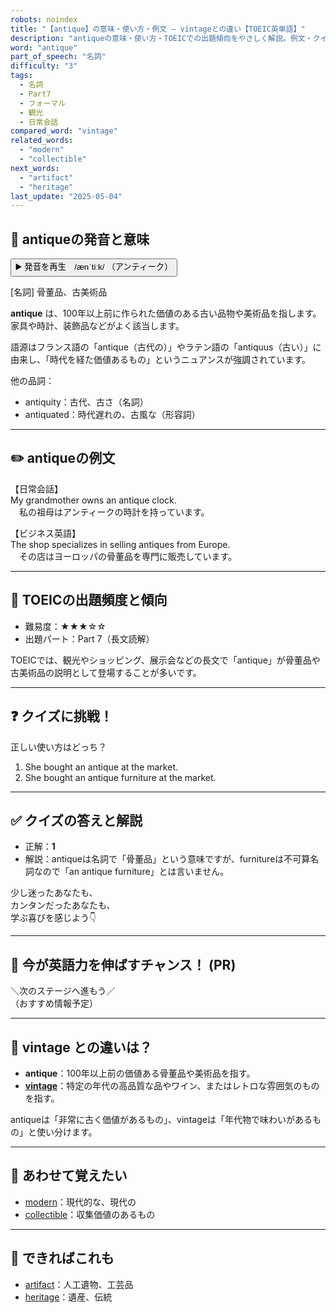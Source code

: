 ```yaml
---
robots: noindex
title: "【antique】の意味・使い方・例文 ― vintageとの違い【TOEIC英単語】"
description: "antiqueの意味・使い方・TOEICでの出題傾向をやさしく解説。例文・クイズ付きでvintageとの違いもわかりやすく学べます。"
word: "antique"
part_of_speech: "名詞"
difficulty: "3"
tags:
  - 名詞
  - Part7
  - フォーマル
  - 観光
  - 日常会話
compared_word: "vintage"
related_words:
  - "modern"
  - "collectible"
next_words:
  - "artifact"
  - "heritage"
last_update: "2025-05-04"
---
```


## 🔰 antiqueの発音と意味

<button class="play-audio" onclick="playTTS('antique')">
  <span class="play-audio-main">
    ▶️ 発音を再生　/ænˈtiːk/
  </span>
  <span class="play-audio-sub">
    （アンティーク）
  </span>
</button>

[名詞] 骨董品、古美術品

**antique** は、100年以上前に作られた価値のある古い品物や美術品を指します。家具や時計、装飾品などがよく該当します。

語源はフランス語の「antique（古代の）」やラテン語の「antiquus（古い）」に由来し、「時代を経た価値あるもの」というニュアンスが強調されています。

他の品詞：  
- antiquity：古代、古さ（名詞）
- antiquated：時代遅れの、古風な（形容詞）

---

## ✏️ antiqueの例文

【日常会話】  
My grandmother owns an antique clock.  
　私の祖母はアンティークの時計を持っています。

【ビジネス英語】  
The shop specializes in selling antiques from Europe.  
　その店はヨーロッパの骨董品を専門に販売しています。

---

## 🎯 TOEICの出題頻度と傾向

- 難易度：★★★☆☆
- 出題パート：Part 7（長文読解）

TOEICでは、観光やショッピング、展示会などの長文で「antique」が骨董品や古美術品の説明として登場することが多いです。

---

## ❓ クイズに挑戦！

正しい使い方はどっち？

1. She bought an antique at the market.  
2. She bought an antique furniture at the market.

---

## ✅ クイズの答えと解説

- 正解：**1**
- 解説：antiqueは名詞で「骨董品」という意味ですが、furnitureは不可算名詞なので「an antique furniture」とは言いません。

少し迷ったあなたも、  
カンタンだったあなたも、  
学ぶ喜びを感じよう👇️

---

## 🚀 今が英語力を伸ばすチャンス！ (PR)

<div class="info-center">
＼次のステージへ進もう／<br>  
（おすすめ情報予定）
</div>

---

## 🤔  vintage との違いは？

- **antique**：100年以上前の価値ある骨董品や美術品を指す。
- **[vintage](/vintage)**：特定の年代の高品質な品やワイン、またはレトロな雰囲気のものを指す。

antiqueは「非常に古く価値があるもの」、vintageは「年代物で味わいがあるもの」と使い分けます。

---

## 🧩 あわせて覚えたい

- [modern](/modern)：現代的な、現代の
- [collectible](/collectible)：収集価値のあるもの

---

## 📖 できればこれも

- [artifact](/artifact)：人工遺物、工芸品
- [heritage](/heritage)：遺産、伝統

<!-- cvid: aid32_bid07 -->
